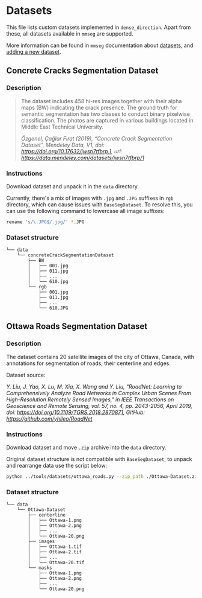 # Datasets

This file lists custom datasets implemented in `dense_direction`. Apart from these, all datasets available in `mmseg` are supported.

More information can be found in `mmseg` documentation about 
[datasets](https://github.com/open-mmlab/mmsegmentation/blob/main/docs/en/advanced_guides/datasets.md), 
and [adding a new dataset](https://github.com/open-mmlab/mmsegmentation/blob/main/docs/en/advanced_guides/add_datasets.md).

## Concrete Cracks Segmentation Dataset

### Description

> The dataset includes 458 hi-res images together with their alpha maps (BW) indicating the crack presence. The ground truth for semantic segmentation has two classes to conduct binary pixelwise classification. The photos are captured in various buildings located in Middle East Technical University. 
>
> <cite> Özgenel, Çağlar Fırat (2019), “Concrete Crack Segmentation Dataset”, Mendeley Data, V1, doi: https://doi.org/10.17632/jwsn7tfbrp.1, url: https://data.mendeley.com/datasets/jwsn7tfbrp/1</cite>

### Instructions

Download dataset and unpack it in the `data` directory.

Currently, there's a mix of images with `.jpg` and `.JPG` suffixes in `rgb` directory, which can cause issues with
`BaseSegDataset`. To resolve this, you can use the following command to lowercase all image suffixes:

```bash
rename 's/\.JPG$/.jpg/' *.JPG
```

### Dataset structure
```
└── data
    └── concreteCrackSegmentationDataset
        ├── BW
        │   ├── 001.jpg
        │   ├── 011.jpg
        │   ├── ...
        │   └── 610.jpg
        └── rgb
            ├── 001.jpg
            ├── 011.jpg
            ├── ...
            └── 610.JPG
```

## Ottawa Roads Segmentation Dataset

### Description

The dataset contains 20 satellite images of the city of Ottawa, Canada, with annotations for segmentation of roads, their centerline and edges.

Dataset source:

<cite> Y. Liu, J. Yao, X. Lu, M. Xia, X. Wang and Y. Liu, "RoadNet: Learning to Comprehensively
Analyze Road Networks in Complex Urban Scenes From High-Resolution Remotely Sensed Images," in
IEEE Transactions on Geoscience and Remote Sensing, vol. 57, no. 4, pp. 2043-2056, April 2019,
doi: https://doi.org/10.1109/TGRS.2018.2870871, GitHub: https://github.com/yhlleo/RoadNet </cite>

### Instructions

Download dataset and move `.zip` archive into the `data` directory.

Original dataset structure is not compatible with `BaseSegDataset`, to unpack and rearrange data use the script below:

```bash
python ../tools/datasets/ottawa_roads.py --zip_path ./Ottawa-Dataset.zip --output_dir ./
```

### Dataset structure
```
└── data
    └── Ottawa-Dataset
        ├── centerline
        │   ├── Ottawa-1.png
        │   ├── Ottawa-2.png
        │   ├── ...
        │   └── Ottawa-20.png
        ├── images
        │   ├── Ottawa-1.tif
        │   ├── Ottawa-2.tif
        │   ├── ...
        │   └── Ottawa-20.tif
        └── masks
            ├── Ottawa-1.png
            ├── Ottawa-2.png
            ├── ...
            └── Ottawa-20.png
```